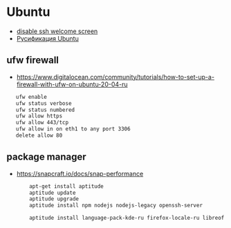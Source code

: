 # Ubuntu

 * [disable ssh welcome screen](https://linuxconfig.org/disable-dynamic-motd-and-news-on-ubuntu-20-04-focal-fossa-linux)
 * [Русификация Ubuntu](http://help.ubuntu.ru/wiki/%D1%80%D1%83%D1%81%D0%B8%D1%84%D0%B8%D0%BA%D0%B0%D1%86%D0%B8%D1%8F_ubuntu)

## ufw firewall

 * https://www.digitalocean.com/community/tutorials/how-to-set-up-a-firewall-with-ufw-on-ubuntu-20-04-ru

 ```bash
	ufw enable
	ufw status verbose
	ufw status numbered
	ufw allow https
	ufw allow 443/tcp
	ufw allow in on eth1 to any port 3306
	delete allow 80
 ```

## package manager

 * https://snapcraft.io/docs/snap-performance

	```bash
		apt-get install aptitude
		aptitude update
		aptitude upgrade
		aptitude install npm nodejs nodejs-legacy openssh-server

		aptitude install language-pack-kde-ru firefox-locale-ru libreoffice-l10n-ru libreoffice-help-ru thunderbird-locale-ru
	```